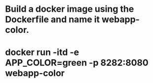 # Build a docker image using the Dockerfile and name it webapp-color. 


# docker run -itd -e APP_COLOR=green -p 8282:8080 webapp-color
